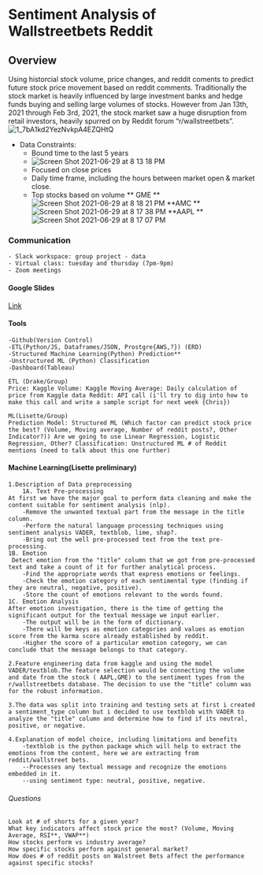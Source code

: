 # Sentiment Analysis of Wallstreetbets Reddit

## Overview
Using historcial stock volume, price changes, and reddit coments to predict future stock price movement based on reddit comments. Traditionally the stock market is heavily influenced by large investment banks and hedge funds buying and selling large volumes of stocks. However from Jan 13th, 2021 through Feb 3rd, 2021, the stock market saw a huge disruption from retail investors, heavily spurred on by Reddit forum “r/wallstreetbets”. 
![1_7bA1kd2YezNvkpA4EZQHtQ](https://user-images.githubusercontent.com/78064648/123714755-cb3e8e80-d82b-11eb-914e-7e455b0818ce.jpg)
* Data Constraints: 
    * Bound time to the last 5 years 
    *  ![Screen Shot 2021-06-29 at 8 13 18 PM](https://user-images.githubusercontent.com/78064648/123896565-a83cd900-d916-11eb-8d4c-85cdd1202b21.png)
    * Focused on close prices 
    * Daily time frame, including the hours between market open & market close.
    * Top stocks based on volume 
      ** GME
      **![Screen Shot 2021-06-29 at 8 18 21 PM](https://user-images.githubusercontent.com/78064648/123896871-403ac280-d917-11eb-967f-04b4d23eff9d.png)
      **AMC
      **![Screen Shot 2021-06-29 at 8 17 38 PM](https://user-images.githubusercontent.com/78064648/123896994-83953100-d917-11eb-887c-f900bb304e48.png)
      **AAPL
      **![Screen Shot 2021-06-29 at 8 17 07 PM](https://user-images.githubusercontent.com/78064648/123897017-93ad1080-d917-11eb-9d76-020ae290063f.png)


 ### Communication
    - Slack workspace: group project - data
    - Virtual class: tuesday and thursday (7pm-9pm)
    - Zoom meetings
    
#### Google Slides
   [Link](https://docs.google.com/presentation/d/1XOsLk_ywS7JSwWmFjPFMf7BQVyQRQjJGoViyDx5BsoE/edit?usp=sharing)
 
#### Tools
    -Github(Version Control) 
    -ETL(Python/JS, Dataframes/JSON, Prostgre{AWS,?}) (ERD) 
    -Structured Machine Learning(Python) Prediction** 
    -Unstructured ML (Python) Classification 
    -Dashboard(Tableau)

    ETL (Drake/Group)
    Price: Kaggle Volume: Kaggle Moving Average: Daily calculation of price from Kaggle data Reddit: API call (i'll try to dig into how to make this call and write a sample script for next week {Chris})

    ML(Lisette/Group)
    Prediction Model: Structured ML (Which factor can predict stock price the best? (Volume, Moving average, Number of reddit posts?, Other Indicator?)) Are we going to use Linear Regression, Logistic Regression, Other? Classification: Unstructured ML # of Reddit mentions (need to talk about this one further)
 
 #### Machine Learning(Lisette preliminary)
    
    1.Description of Data preprocessing
        1A. Text Pre-processing
    At first we have the major goal to perform data cleaning and make the content suitable for sentiment analysis (nlp).
        -Remove the unwanted textual part from the message in the title column.
        -Perform the natural language processing techniques using sentiment analysis VADER, textblob, lime, shap?.
        -Bring out the well pre-processed text from the text pre-processing.
    1B. Emotion 
     Detect emotion from the "title" column that we got from pre-processed text and take a count of it for further analytical process.
        -Find the appropriate words that express emotions or feelings.
        -Check the emotion category of each sentimental type (finding if they are neutral, negative, positive).
        -Store the count of emotions relevant to the words found.
    1C. Emotion Analysis
    After emotion investigation, there is the time of getting the significant output for the textual message we input earlier.
        -The output will be in the form of dictionary.
        -There will be keys as emotion categories and values as emotion score from the karma score already established by reddit.
        -Higher the score of a particular emotion category, we can conclude that the message belongs to that category.

    2.Feature engineering data from kaggle and using the model VADER/textblob.The feature selection would be connecting the volume and date from the stock ( AAPL,GME) to the sentiment types from the r/wallstreetbets database. The decision to use the "title" column was for the robust information.

    3.The data was split into training and testing sets at first i created a sentiment_type column but i decided to use textblob with VADER to analyze the "title" column and determine how to find if its neutral, positive, or negative.

    4.Explanation of model choice, including limitations and benefits
        -textblob is the python package which will help to extract the emotions from the content, here we are extracting from reddit/wallstreet bets.
        --Processes any textual message and recognize the emotions embedded in it.
        --using sentiment type: neutral, positive, negative.

###### Questions
    Look at # of shorts for a given year?
    What key indicators affect stock price the most? (Volume, Moving Average, RSI**, VWAP**)
    How stocks perform vs industry average?
    How specific stocks perform against general market?
    How does # of reddit posts on Walstreet Bets affect the performance against specific stocks?

